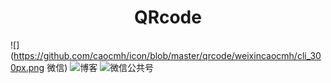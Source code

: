 # <center>QRcode</center>
![](https://github.com/caocmh/icon/blob/master/qrcode/weixincaocmh/cli_300px.png 微信)
![博客](https://github.com/caocmh/icon/blob/master/qrcode/weixincaocmh/cli_300px.png)
![微信公共号](https://github.com/caocmh/icon/blob/master/qrcode/weixingonggon/cli_300px.png)
